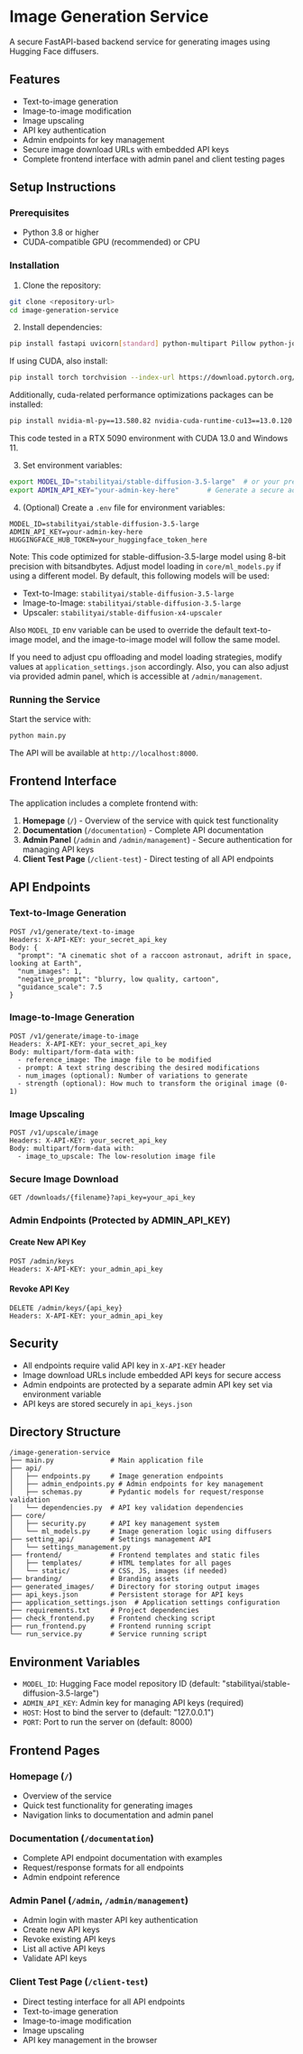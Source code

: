 # Image Generation Service

A secure FastAPI-based backend service for generating images using Hugging Face diffusers.

## Features

- Text-to-image generation
- Image-to-image modification 
- Image upscaling
- API key authentication
- Admin endpoints for key management
- Secure image download URLs with embedded API keys
- Complete frontend interface with admin panel and client testing pages

## Setup Instructions

### Prerequisites

- Python 3.8 or higher
- CUDA-compatible GPU (recommended) or CPU

### Installation

1. Clone the repository:
```bash
git clone <repository-url>
cd image-generation-service
```

2. Install dependencies:
```bash
pip install fastapi uvicorn[standard] python-multipart Pillow python-jose passlib python-dotenv bitsandbytes transformers diffusers accelerate 

```
If using CUDA, also install:
```bash
pip install torch torchvision --index-url https://download.pytorch.org/whl/cu130
```
Additionally, cuda-related performance optimizations packages can be installed:
```bash
pip install nvidia-ml-py==13.580.82 nvidia-cuda-runtime-cu13==13.0.120 nvidia-cuda-cupti-cu13==13.0.120 nvidia-cuda-nvrtc-cu13==13.0.120 nvidia-cuda-driver-cu13==13.0.120
```

This code tested in a RTX 5090 environment with CUDA 13.0 and Windows 11.

3. Set environment variables:
```bash
export MODEL_ID="stabilityai/stable-diffusion-3.5-large"  # or your preferred model
export ADMIN_API_KEY="your-admin-key-here"       # Generate a secure admin key
```
4. (Optional) Create a `.env` file for environment variables:
```
MODEL_ID=stabilityai/stable-diffusion-3.5-large
ADMIN_API_KEY=your-admin-key-here
HUGGINGFACE_HUB_TOKEN=your_huggingface_token_here
```

Note: This code optimized for stable-diffusion-3.5-large model using 8-bit precision with bitsandbytes. Adjust model loading in `core/ml_models.py` if using a different model.
By default, this following models will be used:
- Text-to-Image: `stabilityai/stable-diffusion-3.5-large`
- Image-to-Image: `stabilityai/stable-diffusion-3.5-large`
- Upscaler: `stabilityai/stable-diffusion-x4-upscaler`

Also `MODEL_ID` env variable can be used to override the default text-to-image model, and the image-to-image model will follow the same model.

If you need to adjust cpu offloading and model loading strategies, modify values at `application_settings.json` accordingly.
Also, you can also adjust via provided admin panel,
which is accessible at `/admin/management`.

### Running the Service

Start the service with:
```bash
python main.py
```

The API will be available at `http://localhost:8000`.

## Frontend Interface

The application includes a complete frontend with:

1. **Homepage** (`/`) - Overview of the service with quick test functionality
2. **Documentation** (`/documentation`) - Complete API documentation 
3. **Admin Panel** (`/admin` and `/admin/management`) - Secure authentication for managing API keys
4. **Client Test Page** (`/client-test`) - Direct testing of all API endpoints

## API Endpoints

### Text-to-Image Generation
```
POST /v1/generate/text-to-image
Headers: X-API-KEY: your_secret_api_key
Body: {
  "prompt": "A cinematic shot of a raccoon astronaut, adrift in space, looking at Earth",
  "num_images": 1,
  "negative_prompt": "blurry, low quality, cartoon",
  "guidance_scale": 7.5
}
```

### Image-to-Image Generation
```
POST /v1/generate/image-to-image
Headers: X-API-KEY: your_secret_api_key
Body: multipart/form-data with:
  - reference_image: The image file to be modified
  - prompt: A text string describing the desired modifications
  - num_images (optional): Number of variations to generate
  - strength (optional): How much to transform the original image (0-1)
```

### Image Upscaling
```
POST /v1/upscale/image
Headers: X-API-KEY: your_secret_api_key
Body: multipart/form-data with:
  - image_to_upscale: The low-resolution image file
```

### Secure Image Download
```
GET /downloads/{filename}?api_key=your_api_key
```

### Admin Endpoints (Protected by ADMIN_API_KEY)

#### Create New API Key
```
POST /admin/keys
Headers: X-API-KEY: your_admin_api_key
```

#### Revoke API Key
```
DELETE /admin/keys/{api_key}
Headers: X-API-KEY: your_admin_api_key
```

## Security

- All endpoints require valid API key in `X-API-KEY` header
- Image download URLs include embedded API keys for secure access
- Admin endpoints are protected by a separate admin API key set via environment variable
- API keys are stored securely in `api_keys.json`

## Directory Structure

```
/image-generation-service
├── main.py              # Main application file
├── api/
│   ├── endpoints.py     # Image generation endpoints
│   ├── admin_endpoints.py # Admin endpoints for key management
│   ├── schemas.py       # Pydantic models for request/response validation
│   └── dependencies.py  # API key validation dependencies
├── core/
│   ├── security.py      # API key management system
│   └── ml_models.py     # Image generation logic using diffusers
├── setting_api/         # Settings management API
│   └── settings_management.py
├── frontend/            # Frontend templates and static files
│   ├── templates/       # HTML templates for all pages
│   └── static/          # CSS, JS, images (if needed)
├── branding/            # Branding assets
├── generated_images/    # Directory for storing output images
├── api_keys.json        # Persistent storage for API keys
├── application_settings.json  # Application settings configuration
├── requirements.txt     # Project dependencies
├── check_frontend.py    # Frontend checking script
├── run_frontend.py      # Frontend running script
└── run_service.py       # Service running script
```

## Environment Variables

- `MODEL_ID`: Hugging Face model repository ID (default: "stabilityai/stable-diffusion-3.5-large")
- `ADMIN_API_KEY`: Admin key for managing API keys (required)
- `HOST`: Host to bind the server to (default: "127.0.0.1")
- `PORT`: Port to run the server on (default: 8000)

## Frontend Pages

### Homepage (`/`)
- Overview of the service
- Quick test functionality for generating images
- Navigation links to documentation and admin panel

### Documentation (`/documentation`)
- Complete API endpoint documentation with examples
- Request/response formats for all endpoints
- Admin endpoint reference

### Admin Panel (`/admin`, `/admin/management`)
- Admin login with master API key authentication
- Create new API keys
- Revoke existing API keys
- List all active API keys
- Validate API keys

### Client Test Page (`/client-test`)
- Direct testing interface for all API endpoints
- Text-to-image generation
- Image-to-image modification
- Image upscaling
- API key management in the browser